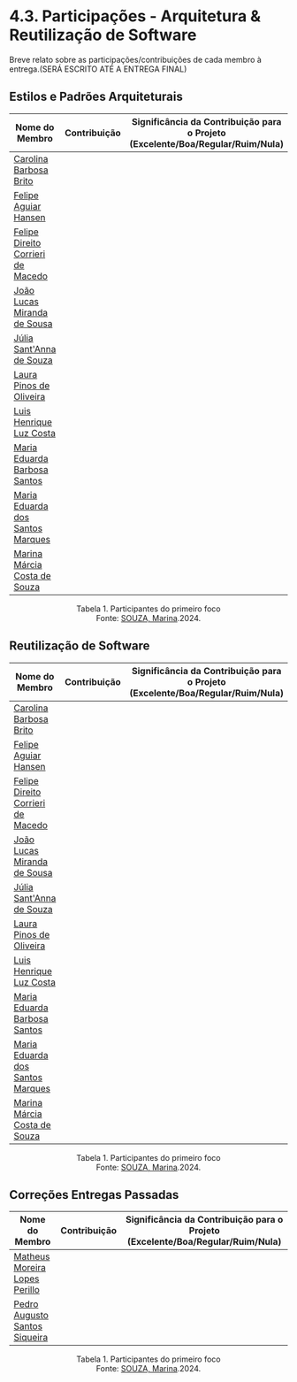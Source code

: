 # 4.3. Participações - Arquitetura & Reutilização de Software

Breve relato sobre as participações/contribuições de cada membro à entrega.(SERÁ ESCRITO ATÉ A ENTREGA FINAL)

## **Estilos e Padrões Arquiteturais**

| Nome do Membro| Contribuição | Significância da Contribuição para o Projeto (Excelente/Boa/Regular/Ruim/Nula) |
| --------------| ------------ | ------------------------------------------------------------------------------ |
| [Carolina Barbosa Brito](https://github.comCarolinaBarb) |  |  |
| [Felipe Aguiar Hansen](https://github.com/fhansen98)| |  |
| [Felipe Direito Corrieri de Macedo](https://github.com/FelipeDireito)  |  |  |
| [João Lucas Miranda de Sousa](https://github.com/Jlmsousa) |    |     |
| [Júlia Sant'Anna de Souza](https://github.com/JuliaSSouza)|  |  |
| [Laura Pinos de Oliveira ](https://github.com/laurapinos)|    |    |
| [Luis Henrique Luz Costa ](https://github.com/luishenrrique)|   |    |
| [Maria Eduarda Barbosa Santos ](https://github.com/Madu01) |  |  |
| [Maria Eduarda dos Santos Marques](https://github.com/EduardaSMarques) |   |  |
| [Marina Márcia Costa de Souza](https://github.com/The-Boss-Nina) |  |  |

<p align="center">Tabela 1. Participantes do primeiro foco <br>
Fonte: <a href="https://github.com/The-Boss-Nina">SOUZA, Marina</a>.2024. </p>

## **Reutilização de Software**

| Nome do Membro| Contribuição | Significância da Contribuição para o Projeto (Excelente/Boa/Regular/Ruim/Nula) |
| --------------| ------------ | ------------------------------------------------------------------------------ |
| [Carolina Barbosa Brito](https://github.comCarolinaBarb) |  |  |
| [Felipe Aguiar Hansen](https://github.com/fhansen98)| |  |
| [Felipe Direito Corrieri de Macedo](https://github.com/FelipeDireito)  |  |  |
| [João Lucas Miranda de Sousa](https://github.com/Jlmsousa) |    |     |
| [Júlia Sant'Anna de Souza](https://github.com/JuliaSSouza)|  |  |
| [Laura Pinos de Oliveira ](https://github.com/laurapinos)|    |    |
| [Luis Henrique Luz Costa ](https://github.com/luishenrrique)|   |    |
| [Maria Eduarda Barbosa Santos ](https://github.com/Madu01) |  |  |
| [Maria Eduarda dos Santos Marques](https://github.com/EduardaSMarques) |   |  |
| [Marina Márcia Costa de Souza](https://github.com/The-Boss-Nina) |  |  |

<p align="center">Tabela 1. Participantes do primeiro foco <br>
Fonte: <a href="https://github.com/The-Boss-Nina">SOUZA, Marina</a>.2024. </p>

## **Correções Entregas Passadas**

| Nome do Membro| Contribuição | Significância da Contribuição para o Projeto (Excelente/Boa/Regular/Ruim/Nula) |
| --------------| ------------ | ------------------------------------------------------------------------------ |
| [Matheus Moreira Lopes Perillo](https://github.com/MatheusPerillo) |   |   |
| [Pedro Augusto Santos Siqueira](https://github.com/PedroSiq)  |  |  |

<p align="center">Tabela 1. Participantes do primeiro foco <br>
Fonte: <a href="https://github.com/The-Boss-Nina">SOUZA, Marina</a>.2024. </p>
